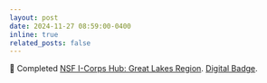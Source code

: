 ```yaml
---
layout: post
date: 2024-11-27 08:59:00-0400
inline: true
related_posts: false
---
```


🏁 Completed [NSF I-Corps Hub: Great Lakes Region](https://www.greatlakesicorps.org/).  [Digital Badge](https://api.badgr.io/public/assertions/SWVbQzbYQ7-Z0GnL08hfQg).
